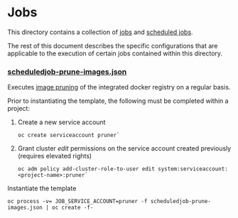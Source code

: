 # Jobs

This directory contains a collection of [jobs](https://docs.openshift.com/container-platform/latest/dev_guide/jobs.html) and [scheduled jobs](https://docs.openshift.com/container-platform/latest/dev_guide/scheduled_jobs.html).

The rest of this document describes the specific configurations that are applicable to the execution of certain jobs contained within this directory.

### [scheduledjob-prune-images.json](scheduledjob-prune-images.json)

Executes [image pruning](https://docs.openshift.com/container-platform/latest/admin_guide/pruning_resources.html#pruning-images) of the integrated docker registry on a regular basis.

Prior to instantiating the template, the following must be completed within a project:

1. Create a new service account

	```
	oc create serviceaccount pruner`
	```

2. Grant cluster *edit* permissions on the service account created previously (requires elevated rights)

	```
	oc adm policy add-cluster-role-to-user edit system:serviceaccount:<project-name>:pruner`
	```

Instantiate the template

```
oc process -v= JOB_SERVICE_ACCOUNT=pruner -f scheduledjob-prune-images.json | oc create -f-
```




